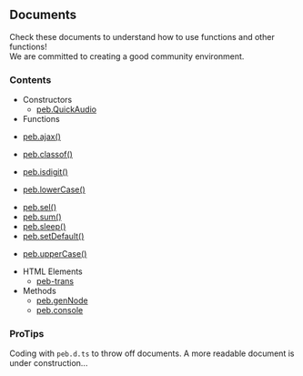 ## Documents
Check these documents to understand how to use functions and other functions!  
We are committed to creating a good community environment.
### Contents
- Constructors  
  * [peb.QuickAudio](./detail/cons-quickaudio.md)
- Functions  
<!-- A -->
  * [peb.ajax()](./detail/func-ajax.md)
<!-- B -->
<!-- C -->
  * [peb.classof()](./detail/func-classof.md)
<!-- D -->
<!-- E -->
<!-- F -->
<!-- G -->
<!-- H -->
<!-- I -->
  * [peb.isdigit()](./detail/func-isdigit.md)
<!-- J -->
<!-- K -->
<!-- L -->
  * [peb.lowerCase()](./detail/func-lowercase.md)
<!-- M -->
<!-- N -->
<!-- O -->
<!-- R -->
<!-- S -->
  * [peb.sel()](./detail/func-sel.md)
  * [peb.sum()](./detail/func-sum.md)
  * [peb.sleep()](./detail/func-sleep.md)
  * [peb.setDefault()](./detail/func-setdefault.md)
<!-- T -->
<!-- U -->
  * [peb.upperCase()](./detail/func-uppercase.md)
<!-- V -->
<!-- W -->
<!-- X -->
<!-- Y -->
<!-- Z -->
- HTML Elements  
  * [peb-trans](./detail/html-peb-trans.md)
- Methods
  * [peb.genNode](./detail/meth-gennode.md)
  * [peb.console](./detail/meth-log.md)
### ProTips
Coding with `peb.d.ts` to throw off documents. A more readable document is under construction...
